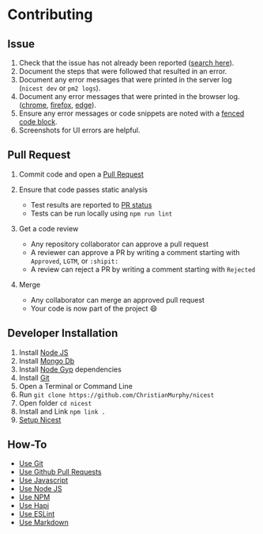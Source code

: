 # Contributing

## Issue

1. Check that the issue has not already been reported ([search here](https://github.com/ChristianMurphy/nicest/issues)).
2. Document the steps that were followed that resulted in an error.
3. Document any error messages that were printed in the server log (`nicest dev` or `pm2 logs`).
4. Document any error messages that were printed in the browser log. ([chrome](https://developers.google.com/web/tools/chrome-devtools/debug/console/console-ui), [firefox](https://www.mozilla.org/en-US/firefox/developer/), [edge](https://dev.windows.com/en-us/microsoft-edge/platform/documentation/f12-devtools-guide/console/)).
5. Ensure any error messages or code snippets are noted with a [fenced code block](https://help.github.com/articles/github-flavored-markdown/#fenced-code-blocks).
6. Screenshots for UI errors are helpful.

## Pull Request

1. Commit code and open a [Pull Request](https://help.github.com/articles/using-pull-requests/)

2. Ensure that code passes static analysis

   * Test results are reported to [PR status](https://github.com/blog/1935-see-results-from-all-pull-request-status-checks)
   * Tests can be run locally using `npm run lint`

3. Get a code review

   * Any repository collaborator can approve a pull request
   * A reviewer can approve a PR by writing a comment starting with `Approved`, `LGTM`, or `:shipit:`
   * A review can reject a PR by writing a comment starting with `Rejected`

4. Merge

   * Any collaborator can merge an approved pull request
   * Your code is now part of the project :smile:

## Developer Installation

1. Install [Node JS](https://nodejs.org/)
2. Install [Mongo Db](https://www.mongodb.org/)
3. Install [Node Gyp](https://github.com/nodejs/node-gyp#installation) dependencies
4. Install [Git](https://git-scm.com/)
5. Open a Terminal or Command Line
6. Run `git clone https://github.com/ChristianMurphy/nicest`
7. Open folder `cd nicest`
8. Install and Link `npm link .`
9. [Setup Nicest](README.md#setup)

## How-To

* [Use Git](https://git-scm.com/doc)
* [Use Github Pull Requests](https://help.github.com/articles/using-pull-requests/)
* [Use Javascript](http://www.w3schools.com/js/)
* [Use Node JS](https://nodejs.org/api/documentation.html)
* [Use NPM](https://docs.npmjs.com/)
* [Use Hapi](http://hapijs.com/tutorials)
* [Use ESLint](http://eslint.org)
* [Use Markdown](https://help.github.com/articles/markdown-basics/)

